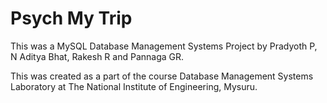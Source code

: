 # Psych My Trip

This was a MySQL Database Management Systems Project by Pradyoth P, N Aditya Bhat, Rakesh R and Pannaga GR.

This was created as a part of the course Database Management Systems Laboratory at The National Institute of Engineering, Mysuru.

